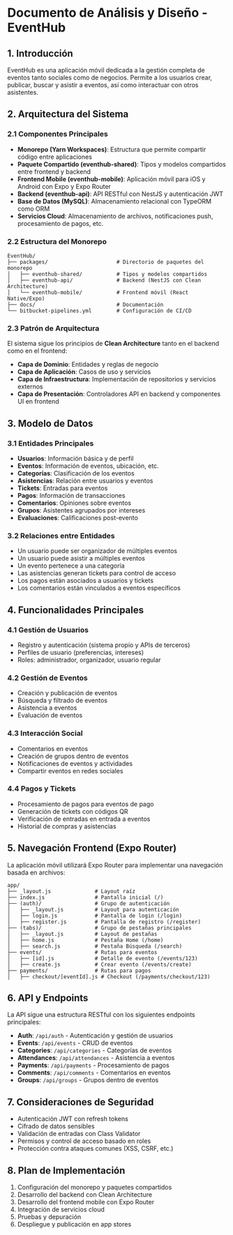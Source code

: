 # Documento de Análisis y Diseño - EventHub

## 1. Introducción

EventHub es una aplicación móvil dedicada a la gestión completa de eventos tanto sociales como de negocios. Permite a los usuarios crear, publicar, buscar y asistir a eventos, así como interactuar con otros asistentes.

## 2. Arquitectura del Sistema

### 2.1 Componentes Principales
- **Monorepo (Yarn Workspaces)**: Estructura que permite compartir código entre aplicaciones
- **Paquete Compartido (eventhub-shared)**: Tipos y modelos compartidos entre frontend y backend
- **Frontend Mobile (eventhub-mobile)**: Aplicación móvil para iOS y Android con Expo y Expo Router
- **Backend (eventhub-api)**: API RESTful con NestJS y autenticación JWT
- **Base de Datos (MySQL)**: Almacenamiento relacional con TypeORM como ORM
- **Servicios Cloud**: Almacenamiento de archivos, notificaciones push, procesamiento de pagos, etc.

### 2.2 Estructura del Monorepo

```
EventHub/
├── packages/                      # Directorio de paquetes del monorepo
│   ├── eventhub-shared/           # Tipos y modelos compartidos
│   ├── eventhub-api/              # Backend (NestJS con Clean Architecture)
│   └── eventhub-mobile/           # Frontend móvil (React Native/Expo)
├── docs/                          # Documentación
└── bitbucket-pipelines.yml        # Configuración de CI/CD
```

### 2.3 Patrón de Arquitectura
El sistema sigue los principios de **Clean Architecture** tanto en el backend como en el frontend:

- **Capa de Dominio**: Entidades y reglas de negocio
- **Capa de Aplicación**: Casos de uso y servicios
- **Capa de Infraestructura**: Implementación de repositorios y servicios externos
- **Capa de Presentación**: Controladores API en backend y componentes UI en frontend

## 3. Modelo de Datos

### 3.1 Entidades Principales
- **Usuarios**: Información básica y de perfil
- **Eventos**: Información de eventos, ubicación, etc.
- **Categorías**: Clasificación de los eventos
- **Asistencias**: Relación entre usuarios y eventos
- **Tickets**: Entradas para eventos
- **Pagos**: Información de transacciones
- **Comentarios**: Opiniones sobre eventos
- **Grupos**: Asistentes agrupados por intereses
- **Evaluaciones**: Calificaciones post-evento

### 3.2 Relaciones entre Entidades
- Un usuario puede ser organizador de múltiples eventos
- Un usuario puede asistir a múltiples eventos
- Un evento pertenece a una categoría
- Las asistencias generan tickets para control de acceso
- Los pagos están asociados a usuarios y tickets
- Los comentarios están vinculados a eventos específicos

## 4. Funcionalidades Principales

### 4.1 Gestión de Usuarios
- Registro y autenticación (sistema propio y APIs de terceros)
- Perfiles de usuario (preferencias, intereses)
- Roles: administrador, organizador, usuario regular

### 4.2 Gestión de Eventos
- Creación y publicación de eventos
- Búsqueda y filtrado de eventos
- Asistencia a eventos
- Evaluación de eventos

### 4.3 Interacción Social
- Comentarios en eventos
- Creación de grupos dentro de eventos
- Notificaciones de eventos y actividades
- Compartir eventos en redes sociales

### 4.4 Pagos y Tickets
- Procesamiento de pagos para eventos de pago
- Generación de tickets con códigos QR
- Verificación de entradas en entrada a eventos
- Historial de compras y asistencias

## 5. Navegación Frontend (Expo Router)

La aplicación móvil utilizará Expo Router para implementar una navegación basada en archivos:

```
app/
├── _layout.js              # Layout raíz
├── index.js                # Pantalla inicial (/)
├── (auth)/                 # Grupo de autenticación
│   ├── _layout.js          # Layout para autenticación
│   ├── login.js            # Pantalla de login (/login)
│   ├── register.js         # Pantalla de registro (/register)
├── (tabs)/                 # Grupo de pestañas principales 
│   ├── _layout.js          # Layout de pestañas
│   ├── home.js             # Pestaña Home (/home)
│   ├── search.js           # Pestaña Búsqueda (/search)
├── events/                 # Rutas para eventos
│   ├── [id].js             # Detalle de evento (/events/123)
│   ├── create.js           # Crear evento (/events/create)
├── payments/               # Rutas para pagos
│   ├── checkout/[eventId].js # Checkout (/payments/checkout/123)
```

## 6. API y Endpoints

La API sigue una estructura RESTful con los siguientes endpoints principales:

- **Auth**: `/api/auth` - Autenticación y gestión de usuarios
- **Events**: `/api/events` - CRUD de eventos
- **Categories**: `/api/categories` - Categorías de eventos
- **Attendances**: `/api/attendances` - Asistencia a eventos
- **Payments**: `/api/payments` - Procesamiento de pagos
- **Comments**: `/api/comments` - Comentarios en eventos
- **Groups**: `/api/groups` - Grupos dentro de eventos

## 7. Consideraciones de Seguridad
- Autenticación JWT con refresh tokens
- Cifrado de datos sensibles
- Validación de entradas con Class Validator
- Permisos y control de acceso basado en roles
- Protección contra ataques comunes (XSS, CSRF, etc.)

## 8. Plan de Implementación
1. Configuración del monorepo y paquetes compartidos
2. Desarrollo del backend con Clean Architecture
3. Desarrollo del frontend mobile con Expo Router
4. Integración de servicios cloud
5. Pruebas y depuración
6. Despliegue y publicación en app stores 